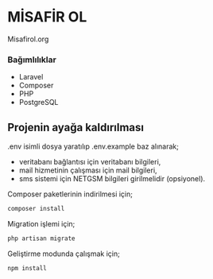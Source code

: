 # MİSAFİR OL

Misafirol.org 

### Bağımlılıklar
- Laravel
- Composer
- PHP
- PostgreSQL

## Projenin ayağa kaldırılması
.env isimli dosya yaratılıp .env.example baz alınarak;
-  veritabanı bağlantısı için veritabanı bilgileri, 
-  mail hizmetinin çalışması için mail bilgileri,
-  sms sistemi için NETGSM bilgileri girilmelidir (opsiyonel).

Composer paketlerinin indirilmesi için;
```sh
composer install
```
Migration işlemi için;
```sh
php artisan migrate
```
Geliştirme modunda çalışmak için;
```sh
npm install
```
